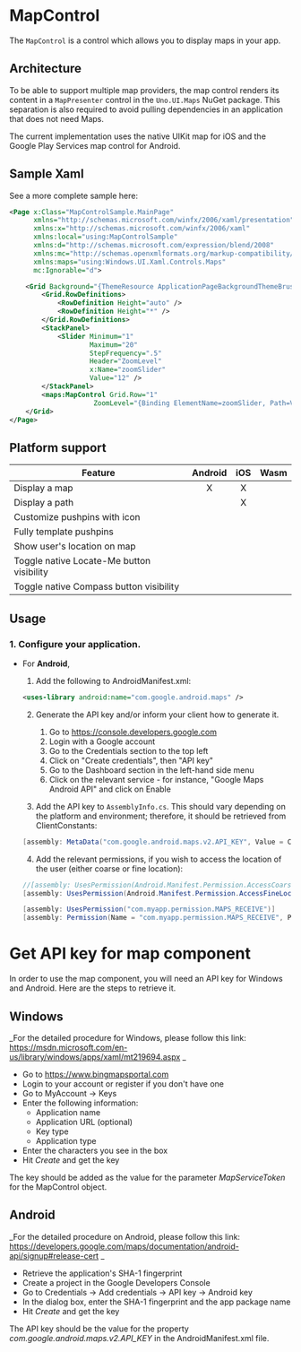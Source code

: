 # MapControl

The `MapControl` is a control which allows you to display maps in your app.

## Architecture

To be able to support multiple map providers, the map control renders its content in a `MapPresenter` control in the `Uno.UI.Maps` NuGet package. This separation is also required to avoid pulling dependencies in an application that does not need Maps.

The current implementation uses the native UIKit map for iOS and the Google Play Services map control for Android.

## Sample Xaml

See a more complete sample here: 

```xml
<Page x:Class="MapControlSample.MainPage"
	  xmlns="http://schemas.microsoft.com/winfx/2006/xaml/presentation"
	  xmlns:x="http://schemas.microsoft.com/winfx/2006/xaml"
	  xmlns:local="using:MapControlSample"
	  xmlns:d="http://schemas.microsoft.com/expression/blend/2008"
	  xmlns:mc="http://schemas.openxmlformats.org/markup-compatibility/2006"
	  xmlns:maps="using:Windows.UI.Xaml.Controls.Maps"
	  mc:Ignorable="d">

	<Grid Background="{ThemeResource ApplicationPageBackgroundThemeBrush}">
		<Grid.RowDefinitions>
			<RowDefinition Height="auto" />
			<RowDefinition Height="*" />
		</Grid.RowDefinitions>
		<StackPanel>
			<Slider Minimum="1"
					Maximum="20"
					StepFrequency=".5"
					Header="ZoomLevel"
					x:Name="zoomSlider"
					Value="12" />
		</StackPanel>
		<maps:MapControl Grid.Row="1"
			         ZoomLevel="{Binding ElementName=zoomSlider, Path=Value, Mode=TwoWay}" />
	</Grid>
</Page>

```

## Platform support

| Feature                                   | Android | iOS | Wasm |
| ------------------------------------------|:-------:|:---:|:----:|
| Display a map                             |    X    |  X  |      |
| Display a path                            |         |  X  |      |
| Customize pushpins with icon              |         |     |      |
| Fully template pushpins                   |         |     |      |
| Show user's location on map               |         |     |      |
| Toggle native Locate-Me button visibility |         |     |      |
| Toggle native Compass button visibility   |         |     |      |

## Usage

### 1. Configure your application.

- For **Android**,
    1.  Add the following to AndroidManifest.xml:
    ```xml
    <uses-library android:name="com.google.android.maps" />
    ```
    2.  Generate the API key and/or inform your client how to generate it.
		1.  Go to https://console.developers.google.com
		2.  Login with a Google account
		3.  Go to the Credentials section to the top left
		4.  Click on "Create credentials", then "API key"
		5.  Go to the Dashboard section in the left-hand side menu
		6.  Click on the relevant service - for instance, "Google Maps Android API" and click on Enable
	
    3.  Add the API key to `AssemblyInfo.cs`. This should vary depending on the platform and environment; therefore, it should be retrieved from ClientConstants:
    ```csharp
	[assembly: MetaData("com.google.android.maps.v2.API_KEY", Value = ClientConstants.Maps.GoogleMapApiKey)]
    ```
	
    4.  Add the relevant permissions, if you wish to access the location of the user (either coarse or fine location):
	 ```csharp
	//[assembly: UsesPermission(Android.Manifest.Permission.AccessCoarseLocation)]
	[assembly: UsesPermission(Android.Manifest.Permission.AccessFineLocation)]

	[assembly: UsesPermission("com.myapp.permission.MAPS_RECEIVE")]
	[assembly: Permission(Name = "com.myapp.permission.MAPS_RECEIVE", ProtectionLevel = Android.Content.PM.Protection.Signature)]
	```


# Get API key for map component

In order to use the map component, you will need an API key for Windows and Android. Here are the steps to retrieve it.

## Windows

_For the detailed procedure for Windows, please follow this link: https://msdn.microsoft.com/en-us/library/windows/apps/xaml/mt219694.aspx _

+ Go to https://www.bingmapsportal.com
+ Login to your account or register if you don't have one
+ Go to MyAccount -> Keys
+ Enter the following information:
	- Application name
	- Application URL (optional)
	- Key type
	- Application type
+ Enter the characters you see in the box
+ Hit *Create* and get the key

The key should be added as the value for the parameter _MapServiceToken_ for the MapControl object.

## Android

_For the detailed procedure on Android, please follow this link: https://developers.google.com/maps/documentation/android-api/signup#release-cert _

+ Retrieve the application's SHA-1 fingerprint
+ Create a project in the Google Developers Console
+ Go to Credentials -> Add credentials -> API key -> Android key
+ In the dialog box, enter the SHA-1 fingerprint and the app package name
+ Hit *Create* and get the key

The API key should be the value for the property _com.google.android.maps.v2.API_KEY_ in the AndroidManifest.xml file.
